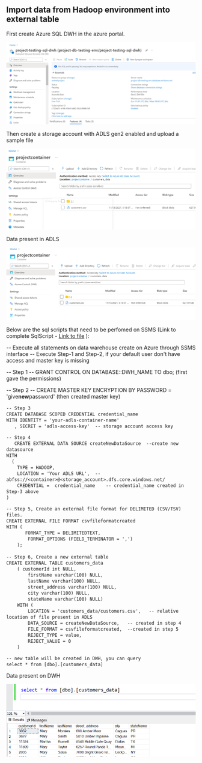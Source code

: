 ## Import data from Hadoop environment into external table

First create Azure SQL DWH in the azure portal.

![image](/images/sql-dwh.png)

Then create a storage account with ADLS gen2 enabled and upload a sample file 

![image](/images/adls-gen2.png)

Data present in ADLS

![image](/images/adls-data2.png)

Below are the sql scripts that need to be perfomed on SSMS (Link to complete SqlScript - [Link to file](https://github.com/sumeghasetia/azure-dataplatform-setup/blob/428379a9f2448d6ae1580aa079935a4d8ad5b75b/sqlScripts/polybase-read.sql) ):

-- Execute all statements on data warehouse create on Azure through SSMS interface 
-- Execute Step-1 and Step-2, if your default user don't have access and master key is missing

--  Step 1
   -- GRANT CONTROL ON DATABASE::DWH_NAME TO dbo;   (first gave the permissions)

-- Step 2
   -- CREATE MASTER KEY ENCRYPTION BY PASSWORD = 'give**new**password'  (then created master key) 

```
-- Step 3
CREATE DATABASE SCOPED CREDENTIAL credential_name 
WITH IDENTITY = 'your-adls-container-name'
   , SECRET = 'adls-access-key'  -- storage account access key 
```

```
-- Step 4
   CREATE EXTERNAL DATA SOURCE createNewDataSource  --create new datasource
WITH
  ( 
  	TYPE = HADOOP,
	LOCATION = 'Your ADLS URL',  --abfss://<container>@<storage_account>.dfs.core.windows.net/	
    CREDENTIAL =  credential_name    -- credential_name created in Step-3 above
)
```

```
-- Step 5, Create an external file format for DELIMITED (CSV/TSV) files.  
CREATE EXTERNAL FILE FORMAT csvfileformatcreated
WITH (  
       FORMAT_TYPE = DELIMITEDTEXT,  
    	FORMAT_OPTIONS (FIELD_TERMINATOR = ',')  
    );  
 	 
-- Step 6, Create a new external table
CREATE EXTERNAL TABLE customers_data
    ( customerId int NULL,
		firstName varchar(100) NULL,
		lastName varchar(100) NULL,
		street_address varchar(100) NULL,
		city varchar(100) NULL,
		stateName varchar(100) NULL)
    WITH (
        LOCATION = 'customers_data/customers.csv',   -- relative location of file present in ADLS
        DATA_SOURCE = createNewDataSource,   -- created in step 4
        FILE_FORMAT = csvfileformatcreated,  --created in step 5
        REJECT_TYPE = value,
		REJECT_VALUE = 0
    )
```

```
-- new table will be created in DWH, you can query
select * from [dbo].[customers_data]
```

Data present on DWH

![image](/images/sql-dqh-data.png)
